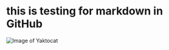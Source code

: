 # this is testing for markdown in GitHub
![Image of Yaktocat](https://octodex.github.com/images/yaktocat.png)
